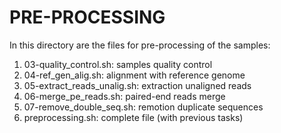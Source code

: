 # PRE-PROCESSING

In this directory are the files for pre-processing of the samples:

1. 03-quality_control.sh: samples quality control
2. 04-ref_gen_alig.sh: alignment with reference genome
3. 05-extract_reads_unalig.sh: extraction unaligned reads
4. 06-merge_pe_reads.sh: paired-end reads merge
5. 07-remove_double_seq.sh: remotion duplicate sequences
6. preprocessing.sh: complete file (with previous tasks)
